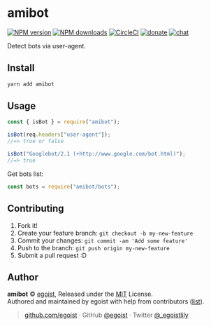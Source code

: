 # amibot

[![NPM version](https://img.shields.io/npm/v/amibot.svg?style=flat)](https://npmjs.com/package/amibot) [![NPM downloads](https://img.shields.io/npm/dm/amibot.svg?style=flat)](https://npmjs.com/package/amibot) [![CircleCI](https://circleci.com/gh/egoist/amibot/tree/master.svg?style=shield)](https://circleci.com/gh/egoist/amibot/tree/master) [![donate](https://img.shields.io/badge/$-donate-ff69b4.svg?maxAge=2592000&style=flat)](https://github.com/egoist/donate) [![chat](https://img.shields.io/badge/chat-on%20discord-7289DA.svg?style=flat)](https://chat.egoist.moe)

Detect bots via user-agent.

## Install

```bash
yarn add amibot
```

## Usage

```js
const { isBot } = require("amibot");

isBot(req.headers["user-agent"]);
//=> true or false

isBot("Googlebot/2.1 (+http://www.google.com/bot.html)");
//=> true
```

Get bots list:

```js
const bots = require("amibot/bots");
```

## Contributing

1. Fork it!
2. Create your feature branch: `git checkout -b my-new-feature`
3. Commit your changes: `git commit -am 'Add some feature'`
4. Push to the branch: `git push origin my-new-feature`
5. Submit a pull request :D

## Author

**amibot** © [egoist](https://github.com/egoist), Released under the [MIT](./LICENSE) License.<br>
Authored and maintained by egoist with help from contributors ([list](https://github.com/egoist/amibot/contributors)).

> [github.com/egoist](https://github.com/egoist) · GitHub [@egoist](https://github.com/egoist) · Twitter [@\_egoistlily](https://twitter.com/_egoistlily)
